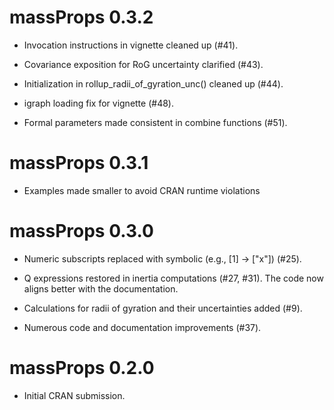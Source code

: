 # massProps 0.3.2

* Invocation instructions in vignette cleaned up (#41).

* Covariance exposition for RoG uncertainty clarified (#43).

* Initialization in rollup_radii_of_gyration_unc() cleaned up (#44).

* igraph loading fix for vignette (#48).

* Formal parameters made consistent in combine functions (#51).

# massProps 0.3.1

* Examples made smaller to avoid CRAN runtime violations

# massProps 0.3.0

* Numeric subscripts replaced with symbolic (e.g., [1] -> ["x"]) (#25).

* Q expressions restored in inertia computations (#27, #31). The code now aligns
  better with the documentation.
  
* Calculations for radii of gyration and their uncertainties added (#9).

* Numerous code and documentation improvements (#37).

# massProps 0.2.0

* Initial CRAN submission.
